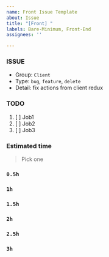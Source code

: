 ```yaml
---
name: Front Issue Template
about: Issue
title: "[Front] "
labels: Bare-Minimum, Front-End
assignees: ''

---
```


### ISSUE
- Group:  `Client`
- Type: `bug`, `feature`, `delete`
- Detail: fix actions from client redux

### TODO
1. [ ] Job1
2. [ ] Job2
3. [ ] Job3

### Estimated time
> Pick one
### `0.5h`
### `1h`
### `1.5h`
### `2h`
### `2.5h`
### `3h`
